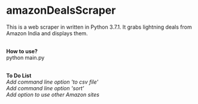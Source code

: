 # amazonDealsScraper
This is a web scraper in written in Python 3.7.1.
It grabs lightning deals from Amazon India and displays them.

<br/>
<b>How to use?</b><br/>
python main.py
<br/><br/>

<b>To Do List</b><br/>
<i>Add command line option 'to csv file'</i><br/>
<i>Add command line option 'sort'</i><br/>
<i>Add option to use other Amazon sites</i><br/>
